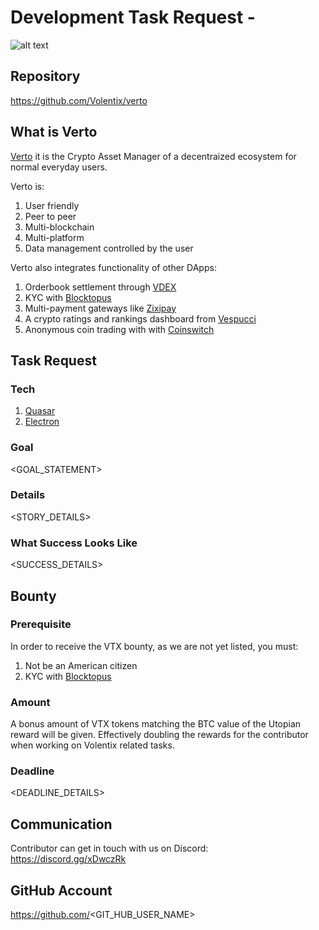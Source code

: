# Development Task Request - <DESCRIPTION>

![alt text](<IMAGE_SOURCE> "<IMAGE_DESCRIPTION>")

## Repository

https://github.com/Volentix/verto

## What is Verto
[Verto](https://volentix.io/verto/) it is the Crypto Asset Manager of a decentraized ecosystem for normal everyday users.

Verto is:

1. User friendly
2. Peer to peer
3. Multi-blockchain
4. Multi-platform
5. Data management controlled by the user

Verto also integrates functionality of other DApps:

1. Orderbook settlement through [VDEX](https://volentix.io/documentation/vdex-whitepaper/)
2. KYC with [Blocktopus](https://blocktopus.io/)
3. Multi-payment gateways like [Zixipay](https://zixipay.com/login)
4. A crypto ratings and rankings dashboard from [Vespucci](https://vespucci.site/)
5. Anonymous coin trading with with [Coinswitch](https://coinswitch.co/)

## Task Request

### Tech

1. [Quasar](https://quasar-framework.org/)
2. [Electron](https://electronjs.org/)

### Goal

<GOAL_STATEMENT>

### Details

<STORY_DETAILS>

### What Success Looks Like

<SUCCESS_DETAILS>

## Bounty

### Prerequisite

In order to receive the VTX bounty, as we are not yet listed, you must:

1. Not be an American citizen
2. KYC with [Blocktopus](https://blocktopus.io/)

### Amount

A bonus amount of VTX tokens matching the BTC value of the Utopian reward will be given. Effectively doubling the rewards for the contributor when working on Volentix related tasks.

### Deadline

<DEADLINE_DETAILS>

## Communication
Contributor can get in touch with us on Discord: https://discord.gg/xDwczRk

## GitHub Account
https://github.com/<GIT_HUB_USER_NAME>